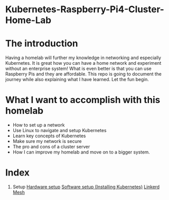 # Kubernetes-Raspberry-Pi4-Cluster-Home-Lab

# The introduction
Having a homelab will further my knowledge in networking and especially Kubernetes. It is great how you can have a home network and experiment without an enterprise system! What is even better is that you can use Raspberry Pis and they are affordable. This repo is going to document the journey while also explaining what I have learned. Let the fun begin. 

# What I want to accomplish with this homelab
- How to set up a network
- Use Linux to navigate and setup Kubernetes 
- Learn key concepts of Kubernetes 
- Make sure my network is secure
- The pro and cons of a cluster server
- How I can improve my homelab and move on to a bigger system. 

# Index
1. Setup
   [Hardware setup](https://github.com/CoreyCBurton/Kubernetes-Raspberry-Pi4-Cluser-Home-Lab/blob/main/Hardware%20Setup.md)
    [Software setup (Installing Kubernetes)](https://github.com/CoreyCBurton/Kubernetes-Raspberry-Pi4-Cluser-Home-Lab/blob/main/Software%20Setup.md)
     [Linkerd Mesh](https://github.com/CoreyCBurton/Kubernetes-Raspberry-Pi4-Cluser-Home-Lab/blob/main/Linkerd.md)
